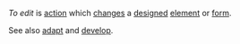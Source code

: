 *To edit* is [action](https://github.com/gcassel/Modular-Organization-Terminology/blob/master/terms/action.md) which [changes](https://github.com/gcassel/Modular-Organization-Terminology/blob/master/terms/change.md) a [designed](https://github.com/gcassel/Modular-Organization-Terminology/blob/master/terms/design.md) [element](https://github.com/gcassel/Modular-Organization-Terminology/blob/master/terms/element.md) or [form](https://github.com/gcassel/Modular-Organization-Terminology/blob/master/terms/form.md).

See also [adapt](https://github.com/gcassel/Modular-Organization-Terminology/blob/master/terms/adapt.md) and [develop](https://github.com/gcassel/Modular-Organization-Terminology/blob/master/terms/develop.md).
